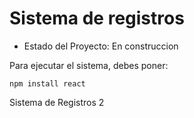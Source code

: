 <h1>Sistema de registros</h1>

- Estado del Proyecto: En construccion

Para ejecutar el sistema, debes poner:

```npm install react```

Sistema de Registros 2
